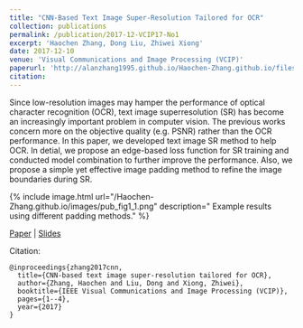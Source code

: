 ```yaml
---
title: "CNN-Based Text Image Super-Resolution Tailored for OCR"
collection: publications
permalink: /publication/2017-12-VCIP17-No1
excerpt: 'Haochen Zhang, Dong Liu, Zhiwei Xiong'
date: 2017-12-10
venue: 'Visual Communications and Image Processing (VCIP)'
paperurl: 'http://alanzhang1995.github.io/Haochen-Zhang.github.io/files/CNN-based_text_image_super-resolution_tailored_for_OCR.pdf'
citation: 
---
```


Since low-resolution images may hamper the performance of optical character recognition (OCR), text image superresolution (SR) has become an increasingly important problem in computer vision. The previous works concern more on the objective quality (e.g. PSNR) rather than the OCR performance. In this paper, we developed text image SR method to help OCR. In detial, we propose an edge-based loss function for SR training and conducted model combination to further improve the performance. Also, we propose a simple yet effective image padding method to refine the image boundaries during SR.

{% include image.html url="/Haochen-Zhang.github.io/images/pub_fig1_1.png" description=" Example results using different padding methods." %}

[Paper](https://ieeexplore.ieee.org/abstract/document/8305127) &#124; [Slides](http://alanzhang1995.github.io/Haochen-Zhang.github.io/files/vcip17_poster.pdf)

Citation: 
```
@inproceedings{zhang2017cnn,
  title={CNN-based text image super-resolution tailored for OCR},
  author={Zhang, Haochen and Liu, Dong and Xiong, Zhiwei},
  booktitle={IEEE Visual Communications and Image Processing (VCIP)},
  pages={1--4},
  year={2017}
}
```
